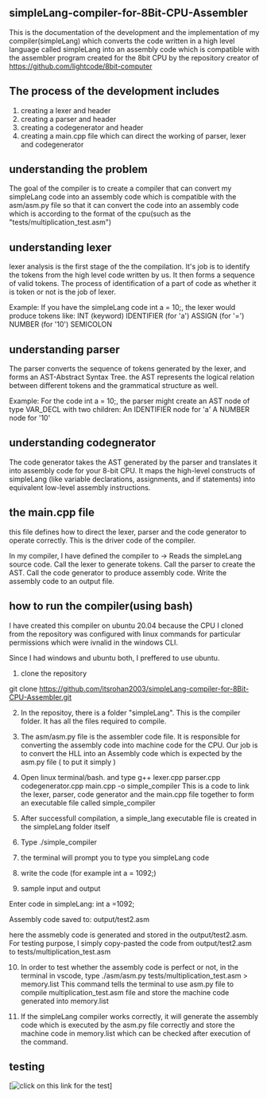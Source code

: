 ## simpleLang-compiler-for-8Bit-CPU-Assembler

This is the documentation of the development and the implementation of my compiler(simpleLang) which converts the code written in a high level language called simpleLang into an assembly code which is compatible with the assembler program created for the 8bit CPU by the repository creator of https://github.com/lightcode/8bit-computer

## The process of the development includes
1. creating a lexer and header
2. creating a parser and header
3. creating a codegenerator and header
4. creating a main.cpp file which can direct the working of parser, lexer and codegenerator

## understanding the problem
The goal of the compiler is to create a compiler that can convert my simpleLang code into an assembly code which is compatible with the asm/asm.py file so that it can convert the code into an assembly code which is according to the format of the cpu(such as the "tests/multiplication_test.asm")

## understanding lexer

lexer analysis is the first stage of the the compilation. It's job is to identify the tokens from the high level code written by us. It then forms a sequence of valid tokens. The process of identification of a part of code as whether it is token or not is the job of lexer.

Example: If you have the simpleLang code int a = 10;, the lexer would produce tokens like:
INT (keyword)
IDENTIFIER (for 'a')
ASSIGN (for '=')
NUMBER (for '10')
SEMICOLON

## understanding parser

The parser converts the sequence of tokens generated by the lexer, and forms an AST-Abstract Syntax Tree. the AST represents the logical relation between different tokens and the grammatical structure as well.

Example: For the code int a = 10;, the parser might create an AST node of type VAR_DECL with two children:
An IDENTIFIER node for 'a'
A NUMBER node for '10'

## understanding codegnerator

The code generator takes the AST generated by the parser and translates it into assembly code for your 8-bit CPU. It maps the high-level constructs of simpleLang (like variable declarations, assignments, and if statements) into equivalent low-level assembly instructions.

## the main.cpp file

this file defines how to direct the lexer, parser and the code generator to operate  correctly. This is the driver code of the compiler.

In my compiler, I have defined the compiler to  ->
Reads the simpleLang source code.
Call the lexer to generate tokens.
Call the parser to create the AST.
Call the code generator to produce assembly code.
Write the assembly code to an output file.

## how to run the compiler(using bash)

I have created this compiler on ubuntu 20.04 because the CPU I cloned from the repository was configured with linux commands for particular permissions which were ivnalid in the windows CLI. 

Since I had windows and ubuntu both, I preffered to use ubuntu.

1. clone the repository

git clone https://github.com/itsrohan2003/simpleLang-compiler-for-8Bit-CPU-Assembler.git

2. In the repositoy, there is a folder "simpleLang". This is the compiler folder. It has all the files required to compile.

3. The asm/asm.py file is the assembler code file. It is responsible for converting the assembly code into machine code for the CPU. Our job is to convert the HLL into an Assembly code which is expected by the asm.py file ( to put it simply )

4. Open linux terminal/bash. and type
g++ lexer.cpp parser.cpp codegenerator.cpp main.cpp -o simple_compiler
This is a code to link the lexer, parser, code generator and the main.cpp file together to form an executable file called simple_compiler

5. After successfull compilation, a simple_lang executable file is created in the simpleLang folder itself

6. Type ./simple_compiler

7. the terminal will prompt you to type you simpleLang code

8. write the code (for example int a = 1092;)

9. sample input and output 

Enter code in simpleLang:
int a =1092;

Assembly code saved to: output/test2.asm

here the assmebly code is generated and stored in the output/test2.asm. For testing purpose, I simply copy-pasted the code from output/test2.asm to tests/multiplication_test.asm 

10. In order to test whether the assembly code is perfect or not,
in the terminal in vscode, type 
./asm/asm.py tests/multiplication_test.asm > memory.list
This command tells the terminal to use asm.py file to compile multiplication_test.asm file and store the machine code generated into memory.list

11. If the simpleLang compiler works correctly, it will generate the assembly code which is executed by the asm.py file correctly and store the machine code in memory.list which can be checked after execution of the command.

## testing

[![click on this link for the test](https://drive.google.com/file/d/1v-zGGsbsymZt6tIIlY8C7OSMpHQjBXoT/view?usp=drive_link)]



